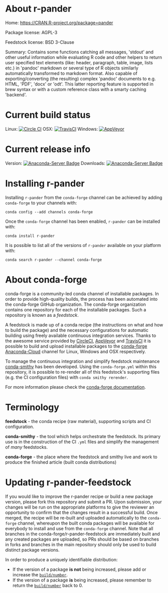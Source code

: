 About r-pander
==============

Home: https://CRAN.R-project.org/package=pander

Package license: AGPL-3

Feedstock license: BSD 3-Clause

Summary: Contains some functions catching all messages, 'stdout' and other useful information while evaluating R code and other helpers to return user specified text elements (like: header, paragraph, table, image, lists etc.) in 'pandoc' markdown or several type of R objects similarly automatically transformed to markdown format. Also capable of exporting/converting (the resulting) complex 'pandoc' documents to e.g. HTML, 'PDF', 'docx' or 'odt'.  This latter reporting feature is supported in brew syntax or with a custom reference class with a smarty caching 'backend'.



Current build status
====================

Linux: [![Circle CI](https://circleci.com/gh/conda-forge/r-pander-feedstock.svg?style=shield)](https://circleci.com/gh/conda-forge/r-pander-feedstock)
OSX: [![TravisCI](https://travis-ci.org/conda-forge/r-pander-feedstock.svg?branch=master)](https://travis-ci.org/conda-forge/r-pander-feedstock)
Windows: [![AppVeyor](https://ci.appveyor.com/api/projects/status/github/conda-forge/r-pander-feedstock?svg=True)](https://ci.appveyor.com/project/conda-forge/r-pander-feedstock/branch/master)

Current release info
====================
Version: [![Anaconda-Server Badge](https://anaconda.org/conda-forge/r-pander/badges/version.svg)](https://anaconda.org/conda-forge/r-pander)
Downloads: [![Anaconda-Server Badge](https://anaconda.org/conda-forge/r-pander/badges/downloads.svg)](https://anaconda.org/conda-forge/r-pander)

Installing r-pander
===================

Installing `r-pander` from the `conda-forge` channel can be achieved by adding `conda-forge` to your channels with:

```
conda config --add channels conda-forge
```

Once the `conda-forge` channel has been enabled, `r-pander` can be installed with:

```
conda install r-pander
```

It is possible to list all of the versions of `r-pander` available on your platform with:

```
conda search r-pander --channel conda-forge
```


About conda-forge
=================

conda-forge is a community-led conda channel of installable packages.
In order to provide high-quality builds, the process has been automated into the
conda-forge GitHub organization. The conda-forge organization contains one repository
for each of the installable packages. Such a repository is known as a *feedstock*.

A feedstock is made up of a conda recipe (the instructions on what and how to build
the package) and the necessary configurations for automatic building using freely
available continuous integration services. Thanks to the awesome service provided by
[CircleCI](https://circleci.com/), [AppVeyor](http://www.appveyor.com/)
and [TravisCI](https://travis-ci.org/) it is possible to build and upload installable
packages to the [conda-forge](https://anaconda.org/conda-forge)
[Anaconda-Cloud](http://docs.anaconda.org/) channel for Linux, Windows and OSX respectively.

To manage the continuous integration and simplify feedstock maintenance
[conda-smithy](http://github.com/conda-forge/conda-smithy) has been developed.
Using the ``conda-forge.yml`` within this repository, it is possible to re-render all of
this feedstock's supporting files (e.g. the CI configuration files) with ``conda smithy rerender``.

For more information please check the [conda-forge documentation](https://conda-forge.org/docs/).

Terminology
===========

**feedstock** - the conda recipe (raw material), supporting scripts and CI configuration.

**conda-smithy** - the tool which helps orchestrate the feedstock.
                   Its primary use is in the construction of the CI ``.yml`` files
                   and simplify the management of *many* feedstocks.

**conda-forge** - the place where the feedstock and smithy live and work to
                  produce the finished article (built conda distributions)


Updating r-pander-feedstock
===========================

If you would like to improve the r-pander recipe or build a new
package version, please fork this repository and submit a PR. Upon submission,
your changes will be run on the appropriate platforms to give the reviewer an
opportunity to confirm that the changes result in a successful build. Once
merged, the recipe will be re-built and uploaded automatically to the
`conda-forge` channel, whereupon the built conda packages will be available for
everybody to install and use from the `conda-forge` channel.
Note that all branches in the conda-forge/r-pander-feedstock are
immediately built and any created packages are uploaded, so PRs should be based
on branches in forks and branches in the main repository should only be used to
build distinct package versions.

In order to produce a uniquely identifiable distribution:
 * If the version of a package **is not** being increased, please add or increase
   the [``build/number``](http://conda.pydata.org/docs/building/meta-yaml.html#build-number-and-string).
 * If the version of a package **is** being increased, please remember to return
   the [``build/number``](http://conda.pydata.org/docs/building/meta-yaml.html#build-number-and-string)
   back to 0.